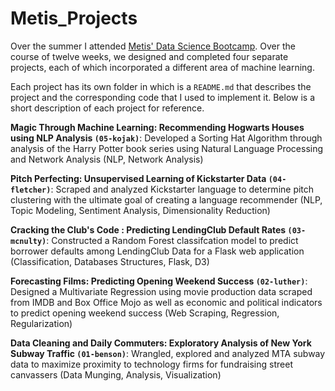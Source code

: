 # Metis_Projects

Over the summer I attended [Metis' Data Science Bootcamp](http://www.thisismetis.com/data-science-bootcamps "Metis' Bootcamp Page").
Over the course of twelve weeks, we designed and completed four separate projects, each of which incorporated a different area of machine learning. 

Each project has its own folder in which is a `README.md` that describes the project and the corresponding code that I used to implement it.
Below is a short description of each project for reference.

**Magic Through Machine Learning: Recommending Hogwarts Houses using NLP Analysis `(05-kojak)`**: Developed a
Sorting Hat Algorithm through analysis of the Harry Potter book series using Natural Language
Processing and Network Analysis (NLP, Network Analysis)

**Pitch Perfecting: Unsupervised Learning of Kickstarter Data `(04-fletcher)`**: Scraped and analyzed Kickstarter language
to determine pitch clustering with the ultimate goal of creating a language recommender (NLP, Topic
Modeling, Sentiment Analysis, Dimensionality Reduction)

**Cracking the Club's Code : Predicting LendingClub Default Rates `(03-mcnulty)`**: Constructed a Random Forest
classifcation model to predict borrower defaults among LendingClub Data for a Flask web application
(Classification, Databases Structures, Flask, D3)

**Forecasting Films: Predicting Opening Weekend Success `(02-luther)`**: Designed a Multivariate Regression using
movie production data scraped from IMDB and Box Office Mojo as well as economic and political
indicators to predict opening weekend success (Web Scraping, Regression, Regularization)

**Data Cleaning and Daily Commuters: Exploratory Analysis of New York Subway Traffic `(01-benson)`**: Wrangled,
explored and analyzed MTA subway data to maximize proximity to technology firms for fundraising street
canvassers (Data Munging, Analysis, Visualization)

